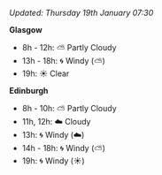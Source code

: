 *Updated: Thursday 19th January 07:30*

**Glasgow**

* 8h - 12h: :partly_sunny: Partly Cloudy
* 13h - 18h: :cyclone: Windy (:partly_sunny:)
* 19h: :sunny: Clear

**Edinburgh**

* 8h - 10h: :partly_sunny: Partly Cloudy
* 11h, 12h: :cloud: Cloudy
* 13h: :cyclone: Windy (:cloud:)
* 14h - 18h: :cyclone: Windy (:partly_sunny:)
* 19h: :cyclone: Windy (:sunny:)

